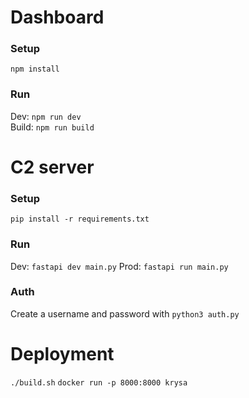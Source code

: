 # Dashboard
### Setup
`npm install`
### Run
Dev: `npm run dev`  
Build: `npm run build`  

# C2 server
### Setup
`pip install -r requirements.txt`
### Run
Dev: `fastapi dev main.py`
Prod: `fastapi run main.py`
### Auth
Create a username and password with `python3 auth.py`

# Deployment
`./build.sh`
`docker run -p 8000:8000 krysa`